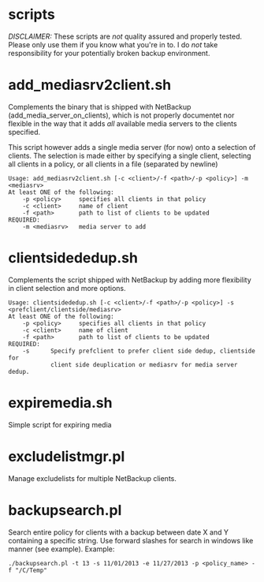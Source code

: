 scripts
=======
_DISCLAIMER:_ These scripts are _not_ quality assured and properly tested. Please only use them if you know what you're in to. I do _not_ take responsibility for your potentially broken backup environment.

# add_mediasrv2client.sh
Complements the binary that is shipped with NetBackup (add_media_server_on_clients), which is not properly documentet nor flexible in the way that it adds _all_ available media servers to the clients specified.

This script however adds a single media server (for now) onto a selection of clients. The selection is made either by specifying a single client, selecting all clients in a policy, or all clients in a file (separated by newline)

    Usage: add_mediasrv2client.sh [-c <client>/-f <path>/-p <policy>] -m <mediasrv>
    At least ONE of the following:
        -p <policy>     specifies all clients in that policy
        -c <client>     name of client
        -f <path>       path to list of clients to be updated
    REQUIRED:
        -m <mediasrv>   media server to add


# clientsidededup.sh
Complements the script shipped with NetBackup by adding more flexibility in client selection and more options.

    Usage: clientsidededup.sh [-c <client>/-f <path>/-p <policy>] -s <prefclient/clientside/mediasrv>
    At least ONE of the following:
        -p <policy>     specifies all clients in that policy
        -c <client>     name of client
        -f <path>       path to list of clients to be updated
    REQUIRED:
        -s      Specify prefclient to prefer client side dedup, clientside for
                client side deuplication or mediasrv for media server dedup.

# expiremedia.sh
Simple script for expiring media

# excludelistmgr.pl
Manage excludelists for multiple NetBackup clients.

# backupsearch.pl
Search entire policy for clients with a backup between date X and Y containing a specific string. Use forward
slashes for search in windows like manner (see example).
Example:

    ./backupsearch.pl -t 13 -s 11/01/2013 -e 11/27/2013 -p <policy_name> -f "/C/Temp"



